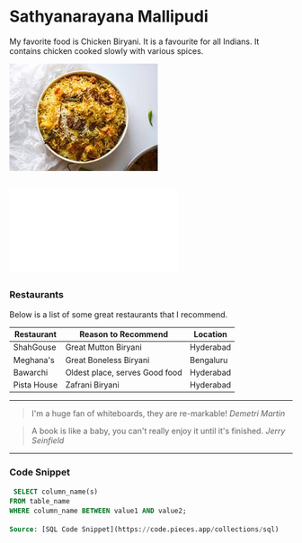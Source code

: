 # Sathyanarayana Mallipudi

My favorite food is Chicken Biryani. It is a favourite for all Indians.
It contains chicken cooked slowly with various spices.

![Favourite Dish](Biryani.jpg)

![Link to my Favourite Dish](MyDish.md)
---
### Restaurants
Below is a list of some great restaurants that I recommend.

| Restaurant  | Reason to Recommend    | Location  |
|-------------|----------------------- |-----------|
| ShahGouse   | Great Mutton Biryani   | Hyderabad |
| Meghana's   | Great Boneless Biryani | Bengaluru |
| Bawarchi    | Oldest place, serves Good food | Hyderabad |
| Pista House | Zafrani Biryani | Hyderabad |

---

> I'm a huge fan of whiteboards, they are re-markable!
*Demetri Martin*

> A book is like a baby, you can't really enjoy it until it's finished.
*Jerry Seinfield*

---
### Code Snippet

```Sql
 SELECT column_name(s)
FROM table_name
WHERE column_name BETWEEN value1 AND value2;

Source: [SQL Code Snippet](https://code.pieces.app/collections/sql)